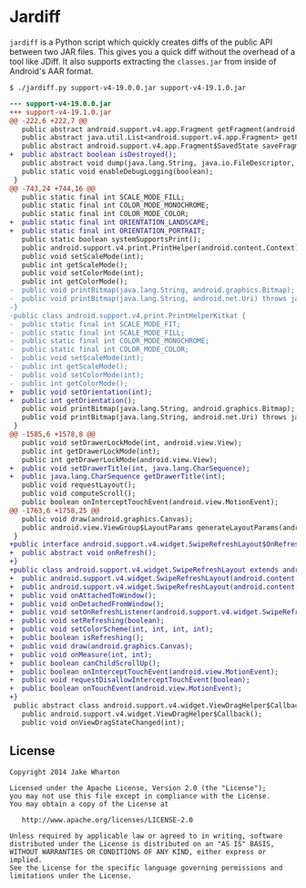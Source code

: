 # Jardiff

`jardiff` is a Python script which quickly creates diffs of the public API
between two JAR files. This gives you a quick diff without the overhead of a
tool like JDiff. It also supports extracting the `classes.jar` from inside of
Android's AAR format. 

```
$ ./jardiff.py support-v4-19.0.0.jar support-v4-19.1.0.jar
```
```diff
--- support-v4-19.0.0.jar
+++ support-v4-19.1.0.jar
@@ -222,6 +222,7 @@
   public abstract android.support.v4.app.Fragment getFragment(android.os.Bundle, java.lang.String);
   public abstract java.util.List<android.support.v4.app.Fragment> getFragments();
   public abstract android.support.v4.app.Fragment$SavedState saveFragmentInstanceState(android.support.v4.app.Fragment);
+  public abstract boolean isDestroyed();
   public abstract void dump(java.lang.String, java.io.FileDescriptor, java.io.PrintWriter, java.lang.String[]);
   public static void enableDebugLogging(boolean);
 }
@@ -743,24 +744,16 @@
   public static final int SCALE_MODE_FILL;
   public static final int COLOR_MODE_MONOCHROME;
   public static final int COLOR_MODE_COLOR;
+  public static final int ORIENTATION_LANDSCAPE;
+  public static final int ORIENTATION_PORTRAIT;
   public static boolean systemSupportsPrint();
   public android.support.v4.print.PrintHelper(android.content.Context);
   public void setScaleMode(int);
   public int getScaleMode();
   public void setColorMode(int);
   public int getColorMode();
-  public void printBitmap(java.lang.String, android.graphics.Bitmap);
-  public void printBitmap(java.lang.String, android.net.Uri) throws java.io.FileNotFoundException;
-}
-public class android.support.v4.print.PrintHelperKitkat {
-  public static final int SCALE_MODE_FIT;
-  public static final int SCALE_MODE_FILL;
-  public static final int COLOR_MODE_MONOCHROME;
-  public static final int COLOR_MODE_COLOR;
-  public void setScaleMode(int);
-  public int getScaleMode();
-  public void setColorMode(int);
-  public int getColorMode();
+  public void setOrientation(int);
+  public int getOrientation();
   public void printBitmap(java.lang.String, android.graphics.Bitmap);
   public void printBitmap(java.lang.String, android.net.Uri) throws java.io.FileNotFoundException;
 }
@@ -1585,6 +1578,8 @@
   public void setDrawerLockMode(int, android.view.View);
   public int getDrawerLockMode(int);
   public int getDrawerLockMode(android.view.View);
+  public void setDrawerTitle(int, java.lang.CharSequence);
+  public java.lang.CharSequence getDrawerTitle(int);
   public void requestLayout();
   public void computeScroll();
   public boolean onInterceptTouchEvent(android.view.MotionEvent);
@@ -1763,6 +1758,25 @@
   public void draw(android.graphics.Canvas);
   public android.view.ViewGroup$LayoutParams generateLayoutParams(android.util.AttributeSet);
 }
+public interface android.support.v4.widget.SwipeRefreshLayout$OnRefreshListener {
+  public abstract void onRefresh();
+}
+public class android.support.v4.widget.SwipeRefreshLayout extends android.view.ViewGroup {
+  public android.support.v4.widget.SwipeRefreshLayout(android.content.Context);
+  public android.support.v4.widget.SwipeRefreshLayout(android.content.Context, android.util.AttributeSet);
+  public void onAttachedToWindow();
+  public void onDetachedFromWindow();
+  public void setOnRefreshListener(android.support.v4.widget.SwipeRefreshLayout$OnRefreshListener);
+  public void setRefreshing(boolean);
+  public void setColorScheme(int, int, int, int);
+  public boolean isRefreshing();
+  public void draw(android.graphics.Canvas);
+  public void onMeasure(int, int);
+  public boolean canChildScrollUp();
+  public boolean onInterceptTouchEvent(android.view.MotionEvent);
+  public void requestDisallowInterceptTouchEvent(boolean);
+  public boolean onTouchEvent(android.view.MotionEvent);
+}
 public abstract class android.support.v4.widget.ViewDragHelper$Callback {
   public android.support.v4.widget.ViewDragHelper$Callback();
   public void onViewDragStateChanged(int);
```


License
-------

    Copyright 2014 Jake Wharton

    Licensed under the Apache License, Version 2.0 (the "License");
    you may not use this file except in compliance with the License.
    You may obtain a copy of the License at

       http://www.apache.org/licenses/LICENSE-2.0

    Unless required by applicable law or agreed to in writing, software
    distributed under the License is distributed on an "AS IS" BASIS,
    WITHOUT WARRANTIES OR CONDITIONS OF ANY KIND, either express or implied.
    See the License for the specific language governing permissions and
    limitations under the License.
